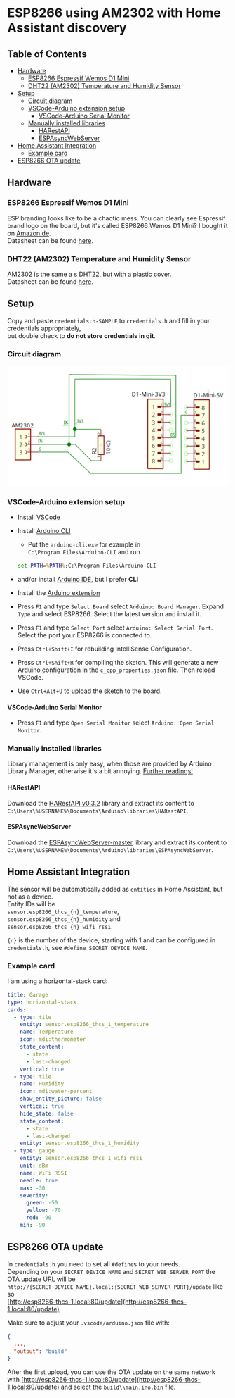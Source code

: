 # ESP8266 using AM2302 with Home Assistant discovery

## Table of Contents

- [Hardware](#hardware)
  - [ESP8266 Espressif Wemos D1 Mini](#esp8266-espressif-wemos-d1-mini)
  - [DHT22 (AM2302) Temperature and Humidity Sensor](#dht22-am2302-temperature-and-humidity-sensor)
- [Setup](#setup)
  - [Circuit diagram](#circuit-diagram)
  - [VSCode-Arduino extension setup](#vscode-arduino-extension-setup)
    - [VSCode-Arduino Serial Monitor](#vscode-arduino-serial-monitor)
  - [Manually installed libraries](#manually-installed-libraries)
    - [HARestAPI](#harestapi)
    - [ESPAsyncWebServer](#espasyncwebserver)
- [Home Assistant Integration](#home-assistant-integration)
  - [Example card](#example-card)
- [ESP8266 OTA update](#esp8266-ota-update)

## Hardware

### ESP8266 Espressif Wemos D1 Mini

ESP branding looks like to be a chaotic mess.
You can clearly see Espressif brand logo on the board, but it's called ESP8266 Wemos D1 Mini?
I bought it on [Amazon.de](https://www.amazon.de/dp/B0CB85Q78G?psc=1&ref=ppx_yo2ov_dt_b_product_details).\
Datasheet can be found [here](https://www.espressif.com/sites/default/files/documentation/0a-esp8266ex_datasheet_en.pdf).

### DHT22 (AM2302) Temperature and Humidity Sensor

AM2302 is the same a s DHT22, but with a plastic cover.\
Datasheet can be found [here](https://cdn.shopify.com/s/files/1/1509/1638/files/DHT_22_-_AM2302_Temperatur_und_Luftfeuchtigkeitssensor_Datenblatt.pdf?11983326290748777409).

## Setup

Copy and paste `credentials.h-SAMPLE` to `credentials.h` and fill in your credentials appropriately,\
but double check to **do not store credentials in git**.

### Circuit diagram

![Circuit diagram](res/circuit-diagram.png)

### VSCode-Arduino extension setup

- Install [VSCode](https://code.visualstudio.com/)
- Install [Arduino CLI](https://arduino.github.io/arduino-cli/0.21/installation/#download)
  - Put the `arduino-cli.exe` for example in\
  `C:\Program Files\Arduino-CLI` and run

  ```cmd
  set PATH=%PATH%;C:\Program Files\Arduino-CLI
  ```

- and/or install [Arduino IDE](https://www.arduino.cc/en/Main/Software), but I prefer **CLI**
- Install the [Arduino extension](https://marketplace.visualstudio.com/items?itemName=vsciot-vscode.vscode-arduino)
- Press `F1` and type `Select Board` select `Arduino: Board Manager`. Expand `Type` and select ESP8266. Select the latest version and install it.
- Press `F1` and type `Select Port` select `Arduino: Select Serial Port`. Select the port your ESP8266 is connected to.
- Press `Ctrl+Shift+I` for rebuilding IntelliSense Configuration.
- Press `Ctrl+Shift+R` for compiling the sketch. This will generate a new Arduino configuration in the `c_cpp_properties.json` file. Then reload VSCode.
- Use `Ctrl+Alt+U` to upload the sketch to the board.

#### VSCode-Arduino Serial Monitor

- Press `F1` and type `Open Serial Monitor` select `Arduino: Open Serial Monitor`.

### Manually installed libraries

Library management is only easy, when those are provided by Arduino Library Manager, otherwise it's a bit annoying. [Further readings!](https://github.com/arduino/Arduino/pull/11110)

#### HARestAPI

Download the [HARestAPI v0.3.2](https://github.com/debsahu/HARestAPI/releases/tag/v0.3.2) library and extract its content to `C:\Users\%USERNAME%\Documents\Arduino\libraries\HARestAPI`.

#### ESPAsyncWebServer

Download the [ESPAsyncWebServer-master](https://github.com/me-no-dev/ESPAsyncWebServer) library and extract its content to `C:\Users\%USERNAME%\Documents\Arduino\libraries\ESPAsyncWebServer`.

## Home Assistant Integration

The sensor will be automatically added as `entities` in Home Assistant, but not as a device.\
Entity IDs will be\
`sensor.esp8266_thcs_{n}_temperature`,\
`sensor.esp8266_thcs_{n}_humidity` and\
`sensor.esp8266_thcs_{n}_wifi_rssi`.

`{n}` is the number of the device, starting with 1 and can be configured in `credentials.h`, see `#define SECRET_DEVICE_NAME`.

### Example card

I am using a horizontal-stack card:

```yaml
title: Garage
type: horizontal-stack
cards:
  - type: tile
    entity: sensor.esp8266_thcs_1_temperature
    name: Temperature
    icon: mdi:thermometer
    state_content:
      - state
      - last-changed
    vertical: true
  - type: tile
    name: Humidity
    icon: mdi:water-percent
    show_entity_picture: false
    vertical: true
    hide_state: false
    state_content:
      - state
      - last-changed
    entity: sensor.esp8266_thcs_1_humidity
  - type: gauge
    entity: sensor.esp8266_thcs_1_wifi_rssi
    unit: dBm
    name: WiFi RSSI
    needle: true
    max: -30
    severity:
      green: -50
      yellow: -70
      red: -90
    min: -90
```

## ESP8266 OTA update

In `credentials.h` you need to set all `#define`s to your needs.\
Depending on your `SECRET_DEVICE_NAME` and `SECRET_WEB_SERVER_PORT` the OTA update URL will be\
`http://{SECRET_DEVICE_NAME}.local:{SECRET_WEB_SERVER_PORT}/update` like so\
[http://esp8266-thcs-1.local:80/update](http://esp8266-thcs-1.local:80/update).

Make sure to adjust your `.vscode/arduino.json` file with:

```json
{
  ...,
  "output": "build"
}
```

After the first upload, you can use the OTA update on the same network with [http://esp8266-thcs-1.local:80/update](http://esp8266-thcs-1.local:80/update) and select the `build\\main.ino.bin` file.
